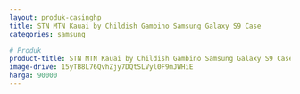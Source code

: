 ```yaml
---
layout: produk-casinghp
title: STN MTN Kauai by Childish Gambino Samsung Galaxy S9 Case
categories: samsung

# Produk
product-title: STN MTN Kauai by Childish Gambino Samsung Galaxy S9 Case
image-drive: 15yTB8L76QvhZjy7DQtSLVyl0F9mJWHiE
harga: 90000
---
```


